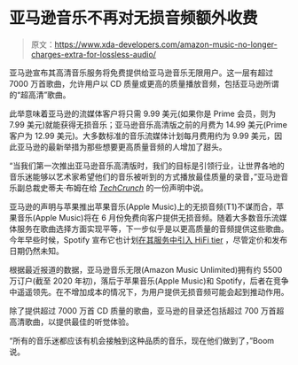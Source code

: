 # 亚马逊音乐不再对无损音频额外收费

> 原文：<https://www.xda-developers.com/amazon-music-no-longer-charges-extra-for-lossless-audio/>

亚马逊宣布其高清音乐服务将免费提供给亚马逊音乐无限用户。这一层有超过 7000 万首歌曲，允许用户以 CD 质量或更高的质量播放音频，包括亚马逊所谓的“超高清”歌曲。

此举意味着亚马逊的流媒体客户将只需 9.99 美元(如果你是 Prime 会员，则为 7.99 美元)就能获得无损音乐；亚马逊音乐高清版之前的月费为 14.99 美元(Prime 客户为 12.99 美元)。大多数标准的音乐流媒体计划每月费用约为 9.99 美元，因此亚马逊的最新举措为那些想要更高质量音频的人增加了甜头。

“当我们第一次推出亚马逊音乐高清版时，我们的目标是引领行业，让世界各地的音乐迷能够以艺术家希望他们的音乐被听到的方式播放最佳质量的录音，”亚马逊音乐副总裁史蒂夫·布姆在给 [*TechCrunch*](https://techcrunch.com/2021/05/17/amazon-makes-its-its-lossless-music-streaming-service-a-free-upgrade/) 的一份声明中说。

亚马逊的声明与苹果推出苹果音乐(Apple Music)上的无损音频(T1)不谋而合，苹果音乐(Apple Music)将在 6 月份免费向客户提供无损音频。随着大多数音乐流媒体服务在歌曲选择方面实现平等，下一步似乎是以更高质量的音频提供这些歌曲。今年早些时候，Spotify 宣布它也计划[在其服务中引入 HiFi tier](https://www.xda-developers.com/spotify-hifi-lossless-music-streaming/) ，尽管定价和发布日期仍然未知。

根据最近报道的数据，亚马逊音乐无限(Amazon Music Unlimited)拥有约 5500 万订户(截至 2020 年初)，落后于苹果音乐(Apple Music)和 Spotify，后者在竞争中遥遥领先。在不增加成本的情况下，为用户提供无损音频可能会起到推动作用。

除了提供超过 7000 万首 CD 质量的歌曲，亚马逊的目录还包括超过 700 万首超高清歌曲，以提供最佳的听觉体验。

“所有的音乐迷都应该有机会接触到这种品质的音乐，现在他们做到了，”Boom 说。